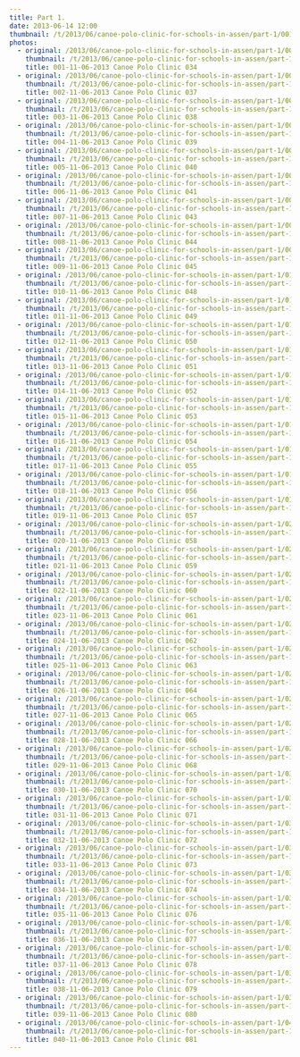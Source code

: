 ```yaml
---
title: Part 1.
date: 2013-06-14 12:00
thumbnail: /t/2013/06/canoe-polo-clinic-for-schools-in-assen/part-1/001-11-06-2013-canoe-polo-clinic-034.jpg
photos:
  - original: /2013/06/canoe-polo-clinic-for-schools-in-assen/part-1/001-11-06-2013-canoe-polo-clinic-034.jpg
    thumbnail: /t/2013/06/canoe-polo-clinic-for-schools-in-assen/part-1/001-11-06-2013-canoe-polo-clinic-034.jpg
    title: 001-11-06-2013 Canoe Polo Clinic 034
  - original: /2013/06/canoe-polo-clinic-for-schools-in-assen/part-1/002-11-06-2013-canoe-polo-clinic-037.jpg
    thumbnail: /t/2013/06/canoe-polo-clinic-for-schools-in-assen/part-1/002-11-06-2013-canoe-polo-clinic-037.jpg
    title: 002-11-06-2013 Canoe Polo Clinic 037
  - original: /2013/06/canoe-polo-clinic-for-schools-in-assen/part-1/003-11-06-2013-canoe-polo-clinic-038.jpg
    thumbnail: /t/2013/06/canoe-polo-clinic-for-schools-in-assen/part-1/003-11-06-2013-canoe-polo-clinic-038.jpg
    title: 003-11-06-2013 Canoe Polo Clinic 038
  - original: /2013/06/canoe-polo-clinic-for-schools-in-assen/part-1/004-11-06-2013-canoe-polo-clinic-039.jpg
    thumbnail: /t/2013/06/canoe-polo-clinic-for-schools-in-assen/part-1/004-11-06-2013-canoe-polo-clinic-039.jpg
    title: 004-11-06-2013 Canoe Polo Clinic 039
  - original: /2013/06/canoe-polo-clinic-for-schools-in-assen/part-1/005-11-06-2013-canoe-polo-clinic-040.jpg
    thumbnail: /t/2013/06/canoe-polo-clinic-for-schools-in-assen/part-1/005-11-06-2013-canoe-polo-clinic-040.jpg
    title: 005-11-06-2013 Canoe Polo Clinic 040
  - original: /2013/06/canoe-polo-clinic-for-schools-in-assen/part-1/006-11-06-2013-canoe-polo-clinic-041.jpg
    thumbnail: /t/2013/06/canoe-polo-clinic-for-schools-in-assen/part-1/006-11-06-2013-canoe-polo-clinic-041.jpg
    title: 006-11-06-2013 Canoe Polo Clinic 041
  - original: /2013/06/canoe-polo-clinic-for-schools-in-assen/part-1/007-11-06-2013-canoe-polo-clinic-043.jpg
    thumbnail: /t/2013/06/canoe-polo-clinic-for-schools-in-assen/part-1/007-11-06-2013-canoe-polo-clinic-043.jpg
    title: 007-11-06-2013 Canoe Polo Clinic 043
  - original: /2013/06/canoe-polo-clinic-for-schools-in-assen/part-1/008-11-06-2013-canoe-polo-clinic-044.jpg
    thumbnail: /t/2013/06/canoe-polo-clinic-for-schools-in-assen/part-1/008-11-06-2013-canoe-polo-clinic-044.jpg
    title: 008-11-06-2013 Canoe Polo Clinic 044
  - original: /2013/06/canoe-polo-clinic-for-schools-in-assen/part-1/009-11-06-2013-canoe-polo-clinic-045.jpg
    thumbnail: /t/2013/06/canoe-polo-clinic-for-schools-in-assen/part-1/009-11-06-2013-canoe-polo-clinic-045.jpg
    title: 009-11-06-2013 Canoe Polo Clinic 045
  - original: /2013/06/canoe-polo-clinic-for-schools-in-assen/part-1/010-11-06-2013-canoe-polo-clinic-048.jpg
    thumbnail: /t/2013/06/canoe-polo-clinic-for-schools-in-assen/part-1/010-11-06-2013-canoe-polo-clinic-048.jpg
    title: 010-11-06-2013 Canoe Polo Clinic 048
  - original: /2013/06/canoe-polo-clinic-for-schools-in-assen/part-1/011-11-06-2013-canoe-polo-clinic-049.jpg
    thumbnail: /t/2013/06/canoe-polo-clinic-for-schools-in-assen/part-1/011-11-06-2013-canoe-polo-clinic-049.jpg
    title: 011-11-06-2013 Canoe Polo Clinic 049
  - original: /2013/06/canoe-polo-clinic-for-schools-in-assen/part-1/012-11-06-2013-canoe-polo-clinic-050.jpg
    thumbnail: /t/2013/06/canoe-polo-clinic-for-schools-in-assen/part-1/012-11-06-2013-canoe-polo-clinic-050.jpg
    title: 012-11-06-2013 Canoe Polo Clinic 050
  - original: /2013/06/canoe-polo-clinic-for-schools-in-assen/part-1/013-11-06-2013-canoe-polo-clinic-051.jpg
    thumbnail: /t/2013/06/canoe-polo-clinic-for-schools-in-assen/part-1/013-11-06-2013-canoe-polo-clinic-051.jpg
    title: 013-11-06-2013 Canoe Polo Clinic 051
  - original: /2013/06/canoe-polo-clinic-for-schools-in-assen/part-1/014-11-06-2013-canoe-polo-clinic-052.jpg
    thumbnail: /t/2013/06/canoe-polo-clinic-for-schools-in-assen/part-1/014-11-06-2013-canoe-polo-clinic-052.jpg
    title: 014-11-06-2013 Canoe Polo Clinic 052
  - original: /2013/06/canoe-polo-clinic-for-schools-in-assen/part-1/015-11-06-2013-canoe-polo-clinic-053.jpg
    thumbnail: /t/2013/06/canoe-polo-clinic-for-schools-in-assen/part-1/015-11-06-2013-canoe-polo-clinic-053.jpg
    title: 015-11-06-2013 Canoe Polo Clinic 053
  - original: /2013/06/canoe-polo-clinic-for-schools-in-assen/part-1/016-11-06-2013-canoe-polo-clinic-054.jpg
    thumbnail: /t/2013/06/canoe-polo-clinic-for-schools-in-assen/part-1/016-11-06-2013-canoe-polo-clinic-054.jpg
    title: 016-11-06-2013 Canoe Polo Clinic 054
  - original: /2013/06/canoe-polo-clinic-for-schools-in-assen/part-1/017-11-06-2013-canoe-polo-clinic-055.jpg
    thumbnail: /t/2013/06/canoe-polo-clinic-for-schools-in-assen/part-1/017-11-06-2013-canoe-polo-clinic-055.jpg
    title: 017-11-06-2013 Canoe Polo Clinic 055
  - original: /2013/06/canoe-polo-clinic-for-schools-in-assen/part-1/018-11-06-2013-canoe-polo-clinic-056.jpg
    thumbnail: /t/2013/06/canoe-polo-clinic-for-schools-in-assen/part-1/018-11-06-2013-canoe-polo-clinic-056.jpg
    title: 018-11-06-2013 Canoe Polo Clinic 056
  - original: /2013/06/canoe-polo-clinic-for-schools-in-assen/part-1/019-11-06-2013-canoe-polo-clinic-057.jpg
    thumbnail: /t/2013/06/canoe-polo-clinic-for-schools-in-assen/part-1/019-11-06-2013-canoe-polo-clinic-057.jpg
    title: 019-11-06-2013 Canoe Polo Clinic 057
  - original: /2013/06/canoe-polo-clinic-for-schools-in-assen/part-1/020-11-06-2013-canoe-polo-clinic-058.jpg
    thumbnail: /t/2013/06/canoe-polo-clinic-for-schools-in-assen/part-1/020-11-06-2013-canoe-polo-clinic-058.jpg
    title: 020-11-06-2013 Canoe Polo Clinic 058
  - original: /2013/06/canoe-polo-clinic-for-schools-in-assen/part-1/021-11-06-2013-canoe-polo-clinic-059.jpg
    thumbnail: /t/2013/06/canoe-polo-clinic-for-schools-in-assen/part-1/021-11-06-2013-canoe-polo-clinic-059.jpg
    title: 021-11-06-2013 Canoe Polo Clinic 059
  - original: /2013/06/canoe-polo-clinic-for-schools-in-assen/part-1/022-11-06-2013-canoe-polo-clinic-060.jpg
    thumbnail: /t/2013/06/canoe-polo-clinic-for-schools-in-assen/part-1/022-11-06-2013-canoe-polo-clinic-060.jpg
    title: 022-11-06-2013 Canoe Polo Clinic 060
  - original: /2013/06/canoe-polo-clinic-for-schools-in-assen/part-1/023-11-06-2013-canoe-polo-clinic-061.jpg
    thumbnail: /t/2013/06/canoe-polo-clinic-for-schools-in-assen/part-1/023-11-06-2013-canoe-polo-clinic-061.jpg
    title: 023-11-06-2013 Canoe Polo Clinic 061
  - original: /2013/06/canoe-polo-clinic-for-schools-in-assen/part-1/024-11-06-2013-canoe-polo-clinic-062.jpg
    thumbnail: /t/2013/06/canoe-polo-clinic-for-schools-in-assen/part-1/024-11-06-2013-canoe-polo-clinic-062.jpg
    title: 024-11-06-2013 Canoe Polo Clinic 062
  - original: /2013/06/canoe-polo-clinic-for-schools-in-assen/part-1/025-11-06-2013-canoe-polo-clinic-063.jpg
    thumbnail: /t/2013/06/canoe-polo-clinic-for-schools-in-assen/part-1/025-11-06-2013-canoe-polo-clinic-063.jpg
    title: 025-11-06-2013 Canoe Polo Clinic 063
  - original: /2013/06/canoe-polo-clinic-for-schools-in-assen/part-1/026-11-06-2013-canoe-polo-clinic-064.jpg
    thumbnail: /t/2013/06/canoe-polo-clinic-for-schools-in-assen/part-1/026-11-06-2013-canoe-polo-clinic-064.jpg
    title: 026-11-06-2013 Canoe Polo Clinic 064
  - original: /2013/06/canoe-polo-clinic-for-schools-in-assen/part-1/027-11-06-2013-canoe-polo-clinic-065.jpg
    thumbnail: /t/2013/06/canoe-polo-clinic-for-schools-in-assen/part-1/027-11-06-2013-canoe-polo-clinic-065.jpg
    title: 027-11-06-2013 Canoe Polo Clinic 065
  - original: /2013/06/canoe-polo-clinic-for-schools-in-assen/part-1/028-11-06-2013-canoe-polo-clinic-066.jpg
    thumbnail: /t/2013/06/canoe-polo-clinic-for-schools-in-assen/part-1/028-11-06-2013-canoe-polo-clinic-066.jpg
    title: 028-11-06-2013 Canoe Polo Clinic 066
  - original: /2013/06/canoe-polo-clinic-for-schools-in-assen/part-1/029-11-06-2013-canoe-polo-clinic-068.jpg
    thumbnail: /t/2013/06/canoe-polo-clinic-for-schools-in-assen/part-1/029-11-06-2013-canoe-polo-clinic-068.jpg
    title: 029-11-06-2013 Canoe Polo Clinic 068
  - original: /2013/06/canoe-polo-clinic-for-schools-in-assen/part-1/030-11-06-2013-canoe-polo-clinic-070.jpg
    thumbnail: /t/2013/06/canoe-polo-clinic-for-schools-in-assen/part-1/030-11-06-2013-canoe-polo-clinic-070.jpg
    title: 030-11-06-2013 Canoe Polo Clinic 070
  - original: /2013/06/canoe-polo-clinic-for-schools-in-assen/part-1/031-11-06-2013-canoe-polo-clinic-071.jpg
    thumbnail: /t/2013/06/canoe-polo-clinic-for-schools-in-assen/part-1/031-11-06-2013-canoe-polo-clinic-071.jpg
    title: 031-11-06-2013 Canoe Polo Clinic 071
  - original: /2013/06/canoe-polo-clinic-for-schools-in-assen/part-1/032-11-06-2013-canoe-polo-clinic-072.jpg
    thumbnail: /t/2013/06/canoe-polo-clinic-for-schools-in-assen/part-1/032-11-06-2013-canoe-polo-clinic-072.jpg
    title: 032-11-06-2013 Canoe Polo Clinic 072
  - original: /2013/06/canoe-polo-clinic-for-schools-in-assen/part-1/033-11-06-2013-canoe-polo-clinic-073.jpg
    thumbnail: /t/2013/06/canoe-polo-clinic-for-schools-in-assen/part-1/033-11-06-2013-canoe-polo-clinic-073.jpg
    title: 033-11-06-2013 Canoe Polo Clinic 073
  - original: /2013/06/canoe-polo-clinic-for-schools-in-assen/part-1/034-11-06-2013-canoe-polo-clinic-074.jpg
    thumbnail: /t/2013/06/canoe-polo-clinic-for-schools-in-assen/part-1/034-11-06-2013-canoe-polo-clinic-074.jpg
    title: 034-11-06-2013 Canoe Polo Clinic 074
  - original: /2013/06/canoe-polo-clinic-for-schools-in-assen/part-1/035-11-06-2013-canoe-polo-clinic-076.jpg
    thumbnail: /t/2013/06/canoe-polo-clinic-for-schools-in-assen/part-1/035-11-06-2013-canoe-polo-clinic-076.jpg
    title: 035-11-06-2013 Canoe Polo Clinic 076
  - original: /2013/06/canoe-polo-clinic-for-schools-in-assen/part-1/036-11-06-2013-canoe-polo-clinic-077.jpg
    thumbnail: /t/2013/06/canoe-polo-clinic-for-schools-in-assen/part-1/036-11-06-2013-canoe-polo-clinic-077.jpg
    title: 036-11-06-2013 Canoe Polo Clinic 077
  - original: /2013/06/canoe-polo-clinic-for-schools-in-assen/part-1/037-11-06-2013-canoe-polo-clinic-078.jpg
    thumbnail: /t/2013/06/canoe-polo-clinic-for-schools-in-assen/part-1/037-11-06-2013-canoe-polo-clinic-078.jpg
    title: 037-11-06-2013 Canoe Polo Clinic 078
  - original: /2013/06/canoe-polo-clinic-for-schools-in-assen/part-1/038-11-06-2013-canoe-polo-clinic-079.jpg
    thumbnail: /t/2013/06/canoe-polo-clinic-for-schools-in-assen/part-1/038-11-06-2013-canoe-polo-clinic-079.jpg
    title: 038-11-06-2013 Canoe Polo Clinic 079
  - original: /2013/06/canoe-polo-clinic-for-schools-in-assen/part-1/039-11-06-2013-canoe-polo-clinic-080.jpg
    thumbnail: /t/2013/06/canoe-polo-clinic-for-schools-in-assen/part-1/039-11-06-2013-canoe-polo-clinic-080.jpg
    title: 039-11-06-2013 Canoe Polo Clinic 080
  - original: /2013/06/canoe-polo-clinic-for-schools-in-assen/part-1/040-11-06-2013-canoe-polo-clinic-081.jpg
    thumbnail: /t/2013/06/canoe-polo-clinic-for-schools-in-assen/part-1/040-11-06-2013-canoe-polo-clinic-081.jpg
    title: 040-11-06-2013 Canoe Polo Clinic 081
---
```

